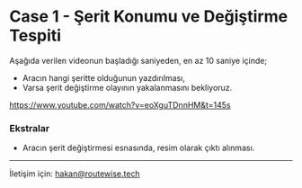 # Case 1 - Şerit Konumu ve Değiştirme Tespiti

Aşağıda verilen videonun başladığı saniyeden, en az 10 saniye içinde;

- Aracın hangi şeritte olduğunun yazdırılması,
- Varsa şerit değiştirme olayının yakalanmasını bekliyoruz.

https://www.youtube.com/watch?v=eoXguTDnnHM&t=145s

### Ekstralar

- Aracın şerit değiştirmesi esnasında, resim olarak çıktı alınması.

---

İletişim için: hakan@routewise.tech
